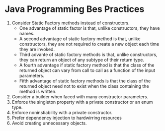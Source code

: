 # Java Programming Bes Practices
1. Consider Static Factory methods instead of constructors.
    * One advantage of static factor is that, unlike constructors, they have names.
    * A second advantage of static factory method is that, unlike constructors, they
        are not required to create a new object each time they are invoked.
    * Third advante of static factory methods is that, unlike constructors, they can 
        return an object of any subtype of their return type.
    * A fourth advantage if static factory method is that the class of the returned
        object can vary from call to call as a function of the input parameters.
    * Fifth advantage of static factory methods is that the class of the returned object
        need not to exist when the class containing the method is written.
2. Consider a builder when faced with many constructor parameters.
3. Enforce the singleton property with a private constructor or an enum type.
4. Enforce noninstiability with a private constructor.
5. Prefer dependency injection to hardwirring resources
6. Avoid creating unnecessary objects.